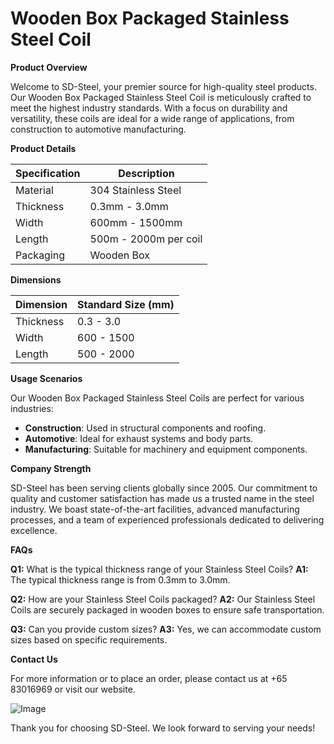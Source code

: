 # Wooden Box Packaged Stainless Steel Coil

**Product Overview**

Welcome to SD-Steel, your premier source for high-quality steel products. Our Wooden Box Packaged Stainless Steel Coil is meticulously crafted to meet the highest industry standards. With a focus on durability and versatility, these coils are ideal for a wide range of applications, from construction to automotive manufacturing.

**Product Details**

| Specification | Description |
|---------------|-------------|
| Material      | 304 Stainless Steel |
| Thickness     | 0.3mm - 3.0mm |
| Width         | 600mm - 1500mm |
| Length        | 500m - 2000m per coil |
| Packaging     | Wooden Box |

**Dimensions**

| Dimension | Standard Size (mm) |
|-----------|--------------------|
| Thickness | 0.3 - 3.0          |
| Width     | 600 - 1500         |
| Length    | 500 - 2000         |

**Usage Scenarios**

Our Wooden Box Packaged Stainless Steel Coils are perfect for various industries:
- **Construction**: Used in structural components and roofing.
- **Automotive**: Ideal for exhaust systems and body parts.
- **Manufacturing**: Suitable for machinery and equipment components.

**Company Strength**

SD-Steel has been serving clients globally since 2005. Our commitment to quality and customer satisfaction has made us a trusted name in the steel industry. We boast state-of-the-art facilities, advanced manufacturing processes, and a team of experienced professionals dedicated to delivering excellence.

**FAQs**

**Q1:** What is the typical thickness range of your Stainless Steel Coils?
**A1:** The typical thickness range is from 0.3mm to 3.0mm.

**Q2:** How are your Stainless Steel Coils packaged?
**A2:** Our Stainless Steel Coils are securely packaged in wooden boxes to ensure safe transportation.

**Q3:** Can you provide custom sizes?
**A3:** Yes, we can accommodate custom sizes based on specific requirements.

**Contact Us**

For more information or to place an order, please contact us at +65 83016969 or visit our website. 

![Image](https://github.com/user-attachments/assets/2567258e-e124-4816-932d-1809bd27ef0b)

Thank you for choosing SD-Steel. We look forward to serving your needs!